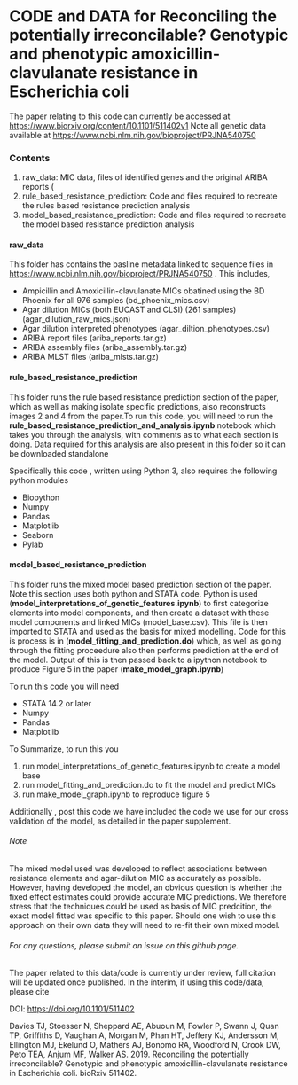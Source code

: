# CODE and DATA for Reconciling the potentially irreconcilable? Genotypic and phenotypic amoxicillin-clavulanate resistance in Escherichia coli

<pr> The paper relating to this code can currently be accessed at https://www.biorxiv.org/content/10.1101/511402v1 </pr>
<pr> Note all genetic data available at https://www.ncbi.nlm.nih.gov/bioproject/PRJNA540750 </pr>


### Contents
<ol>
  <li> raw_data: MIC data, files of identified genes and the original ARIBA reports (</li>
  <li> rule_based_resistance_prediction: Code and files required to recreate the rules based resistance prediction analysis </li>
  <li> model_based_resistance_prediction: Code and files required to recreate the model based resistance prediction analysis </li>
  </ol>

#### raw_data

This folder has contains the basline metadata linked to sequence files in https://www.ncbi.nlm.nih.gov/bioproject/PRJNA540750 . This includes, 

- Ampicillin and Amoxicillin-clavulanate MICs obatined using the BD Phoenix for all 976 samples (bd_phoenix_mics.csv)
- Agar dilution MICs (both EUCAST and CLSI) (261 samples) (agar_dilution_raw_mics.json)
- Agar dilution interpreted phenotypes (agar_diltion_phenotypes.csv)
- ARIBA report files (ariba_reports.tar.gz)
- ARIBA assembly files (ariba_assembly.tar.gz)
- ARIBA MLST files (ariba_mlsts.tar.gz)

#### rule_based_resistance_prediction

This folder runs the rule based resistance prediction section of the paper, which as well as making isolate specific predictions, also reconstructs images 2 and 4 from the paper.To run this code, you will need to run the **rule_based_resistance_prediction_and_analysis.ipynb** notebook which takes you through the analysis, with comments as to what each section is doing. Data required for this analysis are also present in this folder so it can be downloaded standalone

Specifically this code , written using Python 3, also requires the following python modules
- Biopython
- Numpy
- Pandas
- Matplotlib
- Seaborn
- Pylab

#### model_based_resistance_prediction

This folder runs the mixed model based prediction section of the paper. Note this section uses both python and STATA code.
Python is used (**model_interpretations_of_genetic_features.ipynb**) to first categorize elements into model components, and then create a dataset with these model components and linked MICs (model_base.csv).
This file is then imported to STATA and used as the basis for mixed modelling. Code for this is process is in (**model_fitting_and_prediction.do**) which, as well as going through the fitting proceedure also then performs prediction at the end of the model. Output of this is then passed back to a ipython notebook to produce Figure 5 in the paper (**make_model_graph.ipynb**)

To run this code you will need 
- STATA 14.2 or later
- Numpy
- Pandas
- Matplotlib

To Summarize, to run this you 
1. run model_interpretations_of_genetic_features.ipynb to create a model base
2. run model_fitting_and_prediction.do to fit the model and predict MICs
3. run make_model_graph.ipynb to reproduce figure 5


Additionally , post this code we have included the code we use for our cross validation of the model, as detailed in the paper supplement.


###### Note

The mixed model used was developed to reflect associations between resistance elements and agar-dilution MIC as accurately as possible. However, having developed the model, an obvious question is whether the fixed effect estimates could provide accurate MIC predictions. We therefore stress that the techniques could be used as basis of MIC predcition, the exact model fitted was specific to this paper. Should one wish to use this approach on their own data they will need to re-fit their own mixed model.

###### For any questions, please submit an issue on this github page.

The paper related to this data/code is currently under review, full citation will be updated once published. In the interim, 
if using this code/data, please cite

DOI: https://doi.org/10.1101/511402

<pr> Davies TJ, Stoesser N, Sheppard AE, Abuoun M, Fowler P, Swann J, Quan TP, Griffiths D, Vaughan A, Morgan M, Phan HT, Jeffery KJ, Andersson M, Ellington MJ, Ekelund O, Mathers AJ, Bonomo RA, Woodford N, Crook DW, Peto TEA, Anjum MF, Walker AS. 2019. Reconciling the potentially irreconcilable? Genotypic and phenotypic amoxicillin-clavulanate resistance in Escherichia coli. bioRxiv 511402. <pr>
